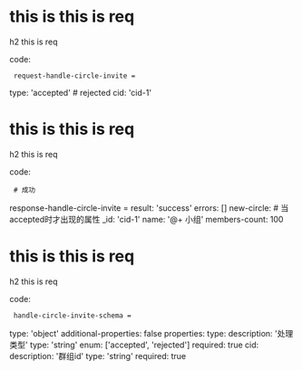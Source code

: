 # this is this is req

h2 this is req

code:

     request-handle-circle-invite =
  type: 'accepted' # rejected
  cid: 'cid-1'


# this is this is req

h2 this is req

code:

     # 成功
response-handle-circle-invite =
  result: 'success'
  errors: []
  new-circle: # 当accepted时才出现的属性
    _id: 'cid-1'
    name: '@+ 小组'
    members-count: 100


# this is this is req

h2 this is req

code:

     handle-circle-invite-schema =
  type: 'object'
  additional-properties: false
  properties:
    type:
      description: '处理类型'
      type: 'string'
      enum: ['accepted', 'rejected']
      required: true
    cid:
      description: '群组id'
      type: 'string'
      required: true


